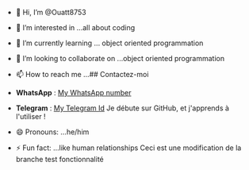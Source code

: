 - 👋 Hi, I’m @Ouatt8753
- 👀 I’m interested in ...all about coding
- 🌱 I’m currently learning ... object oriented programmation
- 💞️ I’m looking to collaborate on ...object oriented programmation
- 📫 How to reach me ...## Contactez-moi

- **WhatsApp** : [My WhatsApp number](https://wa.me/0777340911)
- **Telegram** : [My Telegram Id](https://t.me/https://t.me/c8753)
Je débute sur GitHub, et j'apprends à l'utiliser !
- 😄 Pronouns: ...he/him
- ⚡ Fun fact: ...like human relationships
Ceci est une modification de la branche test fonctionnalité
<!---
Ouatt8753/Ouatt8753 is a ✨ special ✨ repository because its `README.md` (this file) appears on your GitHub profile.
You can click the Preview link to take a look at your changes.
--->
